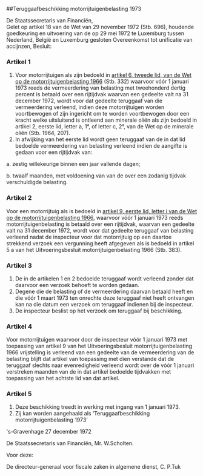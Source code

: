 <meta http-equiv='Content-Type' content='text/html; charset=utf-8' />

##Teruggaafbeschikking motorrijtuigenbelasting 1973

De Staatssecretaris van Financiën,  
Gelet op artikel 18 van de Wet van 29 november 1972 (Stb. 696), houdende goedkeuring en uitvoering van de op 29 mei 1972 te Luxemburg tussen Nederland, België en Luxemburg gesloten Overeenkomst tot unificatie van accijnzen,
Besluit:    

### Artikel  1  

1.  Voor motorrijtuigen als zijn bedoeld in [artikel 6, tweede lid, van de Wet op de motorrijtuigenbelasting 1966](../../../../../wet/wet/op/de/motorrijtuigenbelasting/1966/BWBR0002534/README.md) (Stb. 332) waarvoor vóór 1 januari 1973 reeds de vermeerdering van belasting met tweehonderd dertig percent is betaald over een rijtijdvak waarvan een gedeelte valt na 31 december 1972, wordt voor dat gedeelte teruggaaf van die vermeerdering verleend, indien deze motorrijtuigen worden voortbewogen of zijn ingericht om te worden voortbewogen door een kracht welke uitsluitend is ontleend aan minerale oliën als zijn bedoeld in artikel 2, eerste lid, letter a, 1°, of letter c, 2°, van de Wet op de minerale oliën (Stb. 1964, 207).   
2.  In afwijking van het eerste lid wordt geen teruggaaf van de in dat lid bedoelde vermeerdering van belasting verleend indien de aangifte is gedaan voor een rijtijdvak van: 

a. zestig willekeurige binnen een jaar vallende dagen;  

b. twaalf maanden, met voldoening van van de over een zodanig tijdvak verschuldigde belasting.     

### Artikel  2  

Voor een motorrijtuig als is bedoeld in [artikel 9, eerste lid, letter i van de Wet op de motorrijtuigenbelasting 1966](../../../../../wet/wet/op/de/motorrijtuigenbelasting/1966/BWBR0002534/README.md), waarvoor vóór 1 januari 1973 reeds motorrijtuigenbelasting is betaald over een rijtijdvak, waarvan een gedeelte valt na 31 december 1972, wordt voor dat gedeelte teruggaaf van belasting verleend nadat de inspecteur voor dat motorrijtuig op een daartoe strekkend verzoek een vergunning heeft afgegeven als is bedoeld in artikel 5 a van het Uitvoeringsbesluit motorrijtuigenbelasting 1966 (Stb. 383).  

### Artikel  3  

1.  De in de artikelen 1 en 2 bedoelde teruggaaf wordt verleend zonder dat daarvoor een verzoek behoeft te worden gedaan.   
2.  Degene die de belasting of de vermeerdering daarvan betaald heeft en die vóór 1 maart 1973 ten onrechte deze teruggaaf niet heeft ontvangen kan na die datum een verzoek om teruggaaf indienen bij de inspecteur.   
3.  De inspecteur beslist op het verzoek om teruggaaf bij beschikking.   

### Artikel  4  

Voor motorrijtuigen waarvoor door de inspecteur vóór 1 januari 1973 met toepassing van artikel 9 van het Uitvoeringsbesluit motorrijtuigenbelasting 1966 vrijstelling is verleend van een gedeelte van de vermeerdering van de belasting blijft dat artikel van toepassing met dien verstande dat de teruggaaf slechts naar evenredigheid verleend wordt over de vóór 1 januari verstreken maanden van de in dat artikel bedoelde tijdvakken met toepassing van het achtste lid van dat artikel.  

### Artikel  5  

1.  Deze beschikking treedt in werking met ingang van 1 januari 1973.   
2.  Zij kan worden aangehaald als ‘Teruggaafbeschikking motorrijtuigenbelasting 1973’   

's-Gravenhage 
27 december 1972    

De 
Staatssecretaris van Financiën, 
Mr. W.Scholten. 

Voor deze: 

De 
directeur-generaal voor fiscale zaken in algemene dienst,
C. P.Tuk    
